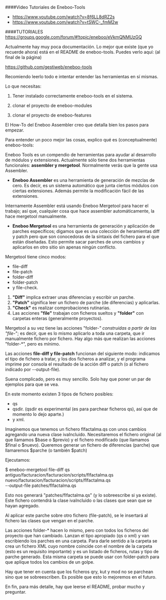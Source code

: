 ####Video Tutoriales de Eneboo-Tools
* https://www.youtube.com/watch?v=8f6LL8dRZ2s
* https://www.youtube.com/watch?v=tSWC-_fmM2w

####TUTORIALES
https://groups.google.com/forum/#!topic/eneboo/eVkmQNMUzGQ

Actualmente hay muy poca documentación. Lo mejor que existe (que yo recuerde ahora) está en el README de eneboo-tools.
Puedes verlo aquí: (al final de la página)

https://github.com/gestiweb/eneboo-tools




Recomiendo leerlo todo e intentar entender las herramientas en sí mismas. 




Lo que necesitas:

1. Tener instalado correctamente eneboo-tools en el sistema.

1. clonar el proyecto de eneboo-modules

1. clonar el proyecto de eneboo-features




El How-To del Eneboo Assembler creo que detalla bien los pasos para empezar.




Para entender un poco mejor las cosas, explico qué es (conceptualmente) eneboo-tools:




Eneboo Tools es un compendio de herramientas para ayudar al desarrollo de módulos y extensiones. Actualmente sólo tiene dos herramientas funcionales: **assembler y mergetool**. Normalmente verás que la gente usa Assembler.




* **Eneboo Assembler** es una herramienta de generación de mezclas de cero. Es decir, es un sistema automático que junta ciertos módulos con ciertas extensiones. Además permite la modificación fácil de las extensiones.




Internamente Assembler está usando Eneboo Mergetool para hacer el trabajo; así que, cualquier cosa que hace assembler automáticamente, la hace mergetool manualmente.




* **Eneboo Mergetool** es una herramienta de generación y aplicación de parches específicos; digamos que es una colección de heramientas diff y patch pero que son conocedoras de la sintaxis del fichero para el que están diseñadas. Esto permite sacar parches de unos cambios y aplicarlos en otro sitio sin apenas ningún conflicto.




Mergetool tiene cinco modos:
* file-diff
* file-patch
* folder-diff
* folder-patch
* y file-check.
1. **"Diff"** implica extraer unas diferencias y escribir un parche.
1. **"Patch"** significa leer un fichero de parche (de diferencias) y aplicarlas.
1. **"Check"** es realizar comprobaciones rutinarias.
1. Las acciones **"file"** trabajan con ficheros sueltos y **"folder"** con carpetas enteras (generalmente proyectos).




Mergetool a su vez tiene las acciones "folder-*" construidas a partir de las "file-*"; es decir, que es lo mismo aplicarlo a toda una carpeta, que ir manualmente fichero por fichero. Hay algo más que realizan las acciones "folder-*", pero es mínimo.




Las acciones **file-diff y file-patch** funcionan del siguiente modo: indicamos el tipo de fichero a tratar, y los dos ficheros a analizar, y el programa imprime por consola el resultado de la acción diff o patch (o al fichero indicado por --output-file).




Suena complicado, pero es muy sencillo. Solo hay que poner un par de ejemplos para que se vea.




En este momento existen 3 tipos de fichero posibles:
* qs
* qsdir. (qsdir es experimental (es para parchear ficheros qs), así que de momento lo dejo aparte.)
* y xml.






Imaginemos que tenemos un fichero flfactalma.qs con unos cambios agregando una nueva clase ivaIncluido. Necesitaremos el fichero original (al que llamamos $base o $previo) y el fichero modificado (que llamamos $final o $nuevo). Queremos generar un fichero de diferencias (parche) que llamaremos $parche (o también $patch)




Ejecutamos:

$ eneboo-mergetool file-diff qs \
    antiguo/facturacion/facturacion/scripts/flfactalma.qs \
    nuevo/facturacion/facturacion/scripts/flfactalma.qs \
    --output-file patches/flfactalma.qs

Esto nos generará "patches/flfactalma.qs" (y lo sobreescribe si ya existe). Este fichero contendrá la clase ivaIncluido o las clases que sean que se hayan agregado. 

Al aplicar este parche sobre otro fichero (file-patch), se le insertará al fichero las clases que vengan en el parche. 


Las acciones folder-* hacen lo mismo, pero con todos los ficheros del proyecto que han cambiado. Lanzan el tipo apropiado (qs o xml) y van escribiendo los parches en una carpeta. Para darle sentido a la carpeta se crea un fichero XML cuyo nombre coincide con el nombre de la carpeta (esto es un requisito importante) y es un listado de ficheros, rutas y tipo de parche generado. Esta misma carpeta se puede usar con folder-patch para que aplique todos los cambios de un golpe.


Hay que tener en cuenta que los ficheros qry, kut y mod no se parchean sino que se sobreescriben. Es posible que esto lo mejoremos en el futuro.

En fin, para más detalle, hay que leerse el README, probar mucho y preguntar.
